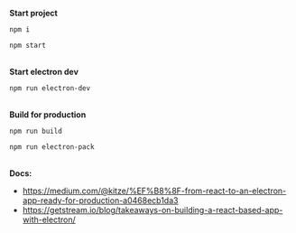 **Start project**

`npm i`

`npm start`

<br>**Start electron dev**

`npm run electron-dev`

<br>**Build for production**

`npm run build`

`npm run electron-pack`

<br>**Docs:**
- https://medium.com/@kitze/%EF%B8%8F-from-react-to-an-electron-app-ready-for-production-a0468ecb1da3
- https://getstream.io/blog/takeaways-on-building-a-react-based-app-with-electron/